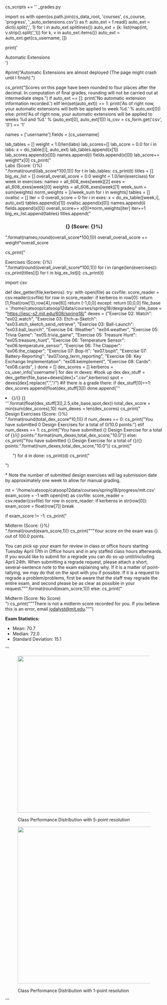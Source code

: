 <python>
cs_scripts += '<script type="text/javascript" src="COURSE/scripts/scrollspy_builder.js"></script>'
</python>
<style>
table, td, th {
    text-align:center;
}
</style>

<script type="text/javascript">
var toggle_details = function(path){
    $('.details_' + path).toggle();
}

</script>

<python>
<include>_grades.py</include>

import os
with open(os.path.join(cs_data_root, 'courses', cs_course, 'progress', '_auto_extensions.csv')) as f:
    auto_ext = f.read()
    auto_ext = dict(i.split(',', 1) for i in auto_ext.splitlines())
    auto_ext = {k: list(map(int, v.strip().split(','))) for k, v in auto_ext.items()}
    auto_ext = auto_ext.get(cs_username, [])

print('<section>Automatic Extensions</section>')

#print("Automatic Extensions are almost deployed (The page might crash until I finish).")

cs_print("Scores on this page have been rounded to four places after the decimal. In computation of final grades, rounding will not be carried out at intermediate steps.")
if auto_ext == []:
    print('No automatic extension information recorded.')
elif len(set(auto_ext)) == 1:
    print('As of right now, your automatic extensions will both be applied to week %d.' % auto_ext[0])
else:
    print('As of right now, your automatic extensions will be applied to weeks %d and %d.' % (auto_ext[0], auto_ext[1]))
is_csv = cs_form.get('csv', '0') == '1'

names = ['username']
fields = [cs_username]
</python>


<python>
lab_tables = []
weight = 1.0/len(labs)
lab_scores=[]
lab_score = 0.0
for i in labs:
    x = do_table([i], auto_ext)
    lab_tables.append(x[1])
    lab_scores.append(x[0])
    names.append(i)
    fields.append(x[0])
    lab_score+= weight*x[0]
cs_print("<section>Labs (Score: {}%)</section>".format(round(lab_score*100,1)))
for t in lab_tables:
    cs_print(t)

</python>




<python>
titles = []
big_ex_list = []
overall_overall_score = 0.0
weight = 1.0/len(exercises)
for week in exercises:
    nameo = all_608_exes[week][2]
    exes = all_608_exes[week][0]
    weights = all_608_exes[week][1]
    week_sum = sum(weights)
    norm_weights = [i/week_sum for i in weights]
    tables = []
    ovallsc = []
    iter = 0
    overall_score = 0
    for i in exes:
        x = do_ex_table([week,i], auto_ext)
        tables.append(x[1])
        ovallsc.append(x[0])
        names.append(i)
        fields.append(x[0])
        overall_score+= x[0]*norm_weights[iter]
        iter+=1
    big_ex_list.append(tables)
    titles.append("<center><h3>{} (Score: {}%)</h3></center>".format(nameo,round(overall_score*100,1)))
    overall_overall_score += weight*overall_score

cs_print("<section>Exercises (Score: {}%)</section>".format(round(overall_overall_score*100,1)))
for i in range(len(exercises)):
    cs_print(titles[i])
    for t in big_ex_list[i]:
        cs_print(t)

</python>


<python>
import csv

def dex_getter(file,kerberos):
    try:
        with open(file) as csvfile:
            score_reader = csv.reader(csvfile)
            for row in score_reader:
                if kerberos in row[0]:
                    return [1,float(row[1]),row[4],row[6]]
            return [-1,0,0]
    except:
        return [0,0,0]
file_base = '/home/catsoop/catsoop12data/courses/spring18/dexgrades/'
site_base = "https://iesc-s2.mit.edu/608/spring18/"
dexes = {"Exercise 02: Watch": "ex02.watch",
        "Exercise 03: Etch-a-Sketch": "ex03.etch_sketch_send_retrieve",
        "Exercise 03: Ball-Launch": "ex03.ball_launch",
        "Exercise 04: Weather": "ex04.weather",
        "Exercise 05: Trivia Game": "ex05.trivia_game",
        "Exercise 05: Treasure Hunt": "ex05.treasure_hunt",
        "Exercise 06: Temperature Sensor": "ex06.temperature_sensor",
        "Exercise 06: The Clapper": "ex06.the_clapper",
        "Exercise 07: Bop-It": "ex07.bopit",
        "Exercise 07: Battery-Reporting": "ex07.long_term_reporting",
        "Exercise 08: Key Exchange Implementation": "ex08.keimplement",
        "Exercise 08: Cards": "ex08.cards",
}
done = []
dex_scores = []
kerberos =  cs_user_info['username']
for dex in dexes:
    #look up dex
    dex_stuff = dex_getter(file_base+dexes[dex]+".csv",kerberos)
    spot = dexes[dex].replace(".","/")
    #if there is a grade there:
    if dex_stuff[0]==1:
        dex_scores.append(float(dex_stuff[3]))
        done.append('''<li>{}/{}  <a href="{}{}" target="_blank">{}</a></li>'''.format(float(dex_stuff[3]),2.5,site_base,spot,dex))
total_dex_score = min(sum(dex_scores),10)
num_dexes = len(dex_scores)
cs_print("<section>Design Exercises (Score: {}%)</section>".format(round(total_dex_score*10,1)))
if num_dexes == 0:
    cs_print("You have submitted 0 Design Exercises for a total of 0/10.0 points:")
elif num_dexes == 1:
    cs_print("You have submitted {} Design Exercise for a total of {}/{} points:".format(num_dexes,total_dex_score,"10.0"))
else:
    cs_print("You have submitted {} Design Exercise for a total of {}/{} points:".format(num_dexes,total_dex_score,"10.0"))
cs_print("<ul>")
for d in done:
    cs_print(d)
cs_print("</ul>")

</python>
* Note the number of submitted design exercises will lag submission date by approximately one week to allow for manual grading.

<python>

mt = '/home/catsoop/catsoop12data/courses/spring18/progress/mtt.csv'
exam_score = -1
with open(mt) as csvfile:
    score_reader = csv.reader(csvfile)
    for row in score_reader:
        if kerberos in str(row[0]):
            exam_score = float(row[7])
            break

if exam_score != -1:
    cs_print("<section>Midterm (Score: {}%)</section>".format(round(exam_score,1)))
    cs_print("""Your score on the exam was {} out of 100.0 points. 

You can pick up your exam for review in class or office hours starting Tuesday April 17th in Office hours and in any staffed class hours afterwards. If you would like to submit for a regrade you can do so up until/including April 24th. When submitting a regrade request, please attach a short, several-sentence note to the exam explaining why. If it is a matter of point-tallying, we may do that on the spot with you if possible. If it is a request to regrade a problem/problems, first be aware that the staff may regrade the entire exam, and second please be as clear as possible in your request.""".format(round(exam_score,1)))
else:
    cs_print("<section>Midterm (Score: No Score)</section>")
    cs_print("""There is not a midterm score recorded for you. If you believe this is an error, email jodalyst@mit.edu.""")
</python>

<b>Exam Statistics:</b>

* Mean: 70.7
* Median: 72.0
* Standard Deviation: 15.1

<python>
'''
<figure>
  <p><img src="CURRENT/5point_hist.png" width="500"/>
  <figcaption>Class Performance Distribution with 5-point resolution</figcaption>
</figure>


<figure>
  <p><img src="CURRENT/1point_hist.png" width="500"/>
  <figcaption>Class Performance Distribution with 1-point resolution</figcaption>
</figure>
'''
</python>
